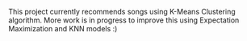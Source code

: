 This project currently recommends songs using K-Means Clustering algorithm. More work is in progress to improve this using Expectation Maximization and KNN models :)
